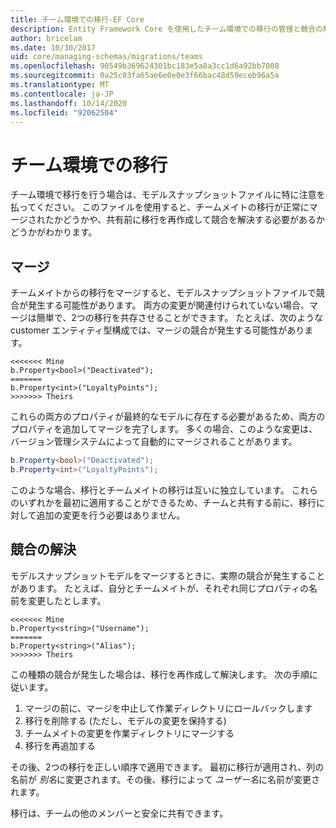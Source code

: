 ```yaml
---
title: チーム環境での移行-EF Core
description: Entity Framework Core を使用したチーム環境での移行の管理と競合の解決に関するベストプラクティス
author: bricelam
ms.date: 10/30/2017
uid: core/managing-schemas/migrations/teams
ms.openlocfilehash: 90549b369624301bc183e5a8a3cc1d6a92bb7008
ms.sourcegitcommit: 0a25c03fa65ae6e0e0e3f66bac48d59eceb96a5a
ms.translationtype: MT
ms.contentlocale: ja-JP
ms.lasthandoff: 10/14/2020
ms.locfileid: "92062504"
---
```

# <a name="migrations-in-team-environments"></a>チーム環境での移行

チーム環境で移行を行う場合は、モデルスナップショットファイルに特に注意を払ってください。 このファイルを使用すると、チームメイトの移行が正常にマージされたかどうかや、共有前に移行を再作成して競合を解決する必要があるかどうかがわかります。

## <a name="merging"></a>マージ

チームメイトからの移行をマージすると、モデルスナップショットファイルで競合が発生する可能性があります。 両方の変更が関連付けられていない場合、マージは簡単で、2つの移行を共存させることができます。 たとえば、次のような customer エンティティ型構成では、マージの競合が発生する可能性があります。

```output
<<<<<<< Mine
b.Property<bool>("Deactivated");
=======
b.Property<int>("LoyaltyPoints");
>>>>>>> Theirs
```

これらの両方のプロパティが最終的なモデルに存在する必要があるため、両方のプロパティを追加してマージを完了します。 多くの場合、このような変更は、バージョン管理システムによって自動的にマージされることがあります。

```csharp
b.Property<bool>("Deactivated");
b.Property<int>("LoyaltyPoints");
```

このような場合、移行とチームメイトの移行は互いに独立しています。 これらのいずれかを最初に適用することができるため、チームと共有する前に、移行に対して追加の変更を行う必要はありません。

## <a name="resolving-conflicts"></a>競合の解決

モデルスナップショットモデルをマージするときに、実際の競合が発生することがあります。 たとえば、自分とチームメイトが、それぞれ同じプロパティの名前を変更したとします。

```output
<<<<<<< Mine
b.Property<string>("Username");
=======
b.Property<string>("Alias");
>>>>>>> Theirs
```

この種類の競合が発生した場合は、移行を再作成して解決します。 次の手順に従います。

1. マージの前に、マージを中止して作業ディレクトリにロールバックします
2. 移行を削除する (ただし、モデルの変更を保持する)
3. チームメイトの変更を作業ディレクトリにマージする
4. 移行を再追加する

その後、2つの移行を正しい順序で適用できます。 最初に移行が適用され、列の名前が *別名*に変更されます。その後、移行によって *ユーザー名*に名前が変更されます。

移行は、チームの他のメンバーと安全に共有できます。
